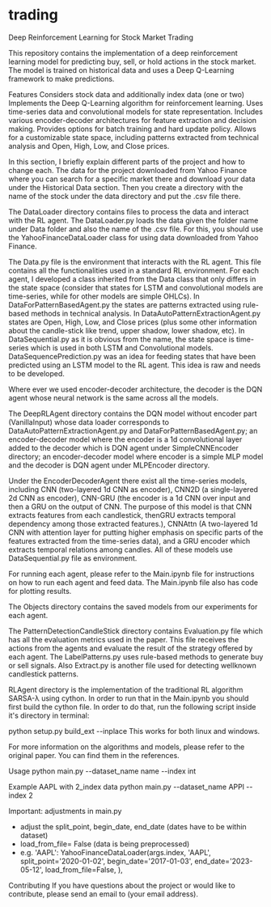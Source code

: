 # trading

Deep Reinforcement Learning for Stock Market Trading

This repository contains the implementation of a deep reinforcement learning model for predicting buy, sell, or hold actions in the stock market. The model is trained on historical data and uses a Deep Q-Learning framework to make predictions.

Features
Considers stock data and additionally index data (one or two)
Implements the Deep Q-Learning algorithm for reinforcement learning.
Uses time-series data and convolutional models for state representation.
Includes various encoder-decoder architectures for feature extraction and decision making.
Provides options for batch training and hard update policy.
Allows for a customizable state space, including patterns extracted from technical analysis and Open, High, Low, and Close prices.

In this section, I briefly explain different parts of the project and how to change each. The data for the project downloaded from Yahoo Finance where you can search for a specific market there and download your data under the Historical Data section. Then you create a directory with the name of the stock under the data directory and put the .csv file there.

The DataLoader directory contains files to process the data and interact with the RL agent. The DataLoader.py loads the data given the folder name under Data folder and also the name of the .csv file. For this, you should use the YahooFinanceDataLoader class for using data downloaded from Yahoo Finance.

The Data.py file is the environment that interacts with the RL agent. This file contains all the functionalities used in a standard RL environment. For each agent, I developed a class inherited from the Data class that only differs in the state space (consider that states for LSTM and convolutional models are time-series, while for other models are simple OHLCs). In DataForPatternBasedAgent.py the states are patterns extracted using rule-based methods in technical analysis. In DataAutoPatternExtractionAgent.py states are Open, High, Low, and Close prices (plus some other information about the candle-stick like trend, upper shadow, lower shadow, etc). In DataSequential.py as it is obvious from the name, the state space is time-series which is used in both LSTM and Convolutional models. DataSequencePrediction.py was an idea for feeding states that have been predicted using an LSTM model to the RL agent. This idea is raw and needs to be developed.

Where ever we used encoder-decoder architecture, the decoder is the DQN agent whose neural network is the same across all the models.

The DeepRLAgent directory contains the DQN model without encoder part (VanillaInput) whose data loader corresponds to DataAutoPatternExtractionAgent.py and DataForPatternBasedAgent.py; an encoder-decoder model where the encoder is a 1d convolutional layer added to the decoder which is DQN agent under SimpleCNNEncoder directory; an encoder-decoder model where encoder is a simple MLP model and the decoder is DQN agent under MLPEncoder directory.

Under the EncoderDecoderAgent there exist all the time-series models, including CNN (two-layered 1d CNN as encoder), CNN2D (a single-layered 2d CNN as encoder), CNN-GRU (the encoder is a 1d CNN over input and then a GRU on the output of CNN. The purpose of this model is that CNN extracts features from each candlestick, thenGRU extracts temporal dependency among those extracted features.), CNNAttn (A two-layered 1d CNN with attention layer for putting higher emphasis on specific parts of the features extracted from the time-series data), and a GRU encoder which extracts temporal relations among candles. All of these models use DataSequential.py file as environment.

For running each agent, please refer to the Main.ipynb file for instructions on how to run each agent and feed data. The Main.ipynb file also has code for plotting results.

The Objects directory contains the saved models from our experiments for each agent.

The PatternDetectionCandleStick directory contains Evaluation.py file which has all the evaluation metrics used in the paper. This file receives the actions from the agents and evaluate the result of the strategy offered by each agent. The LabelPatterns.py uses rule-based methods to generate buy or sell signals. Also Extract.py is another file used for detecting wellknown candlestick patterns.

RLAgent directory is the implementation of the traditional RL algorithm SARSA-λ using cython. In order to run that in the Main.ipynb you should first build the cython file. In order to do that, run the following script inside it's directory in terminal:

python setup.py build_ext --inplace
This works for both linux and windows.

For more information on the algorithms and models, please refer to the original paper. You can find them in the references.

Usage
python main.py --dataset_name name --index int

Example
AAPL with 2_index data
python main.py --dataset_name APPl --index 2

Important: adjustments in main.py
- adjust the split_point, begin_date, end_date (dates have to be within dataset)
- load_from_file= False (data is being preprocessed)
- e.g.     'AAPL': YahooFinanceDataLoader(args.index,
                                   'AAPL',
                                   split_point='2020-01-02',
                                   begin_date='2017-01-03',
                                   end_date='2023-05-12',
                                   load_from_file=False,
                                   ),


Contributing
If you have questions about the project or would like to contribute, please send an email to (your email address).

